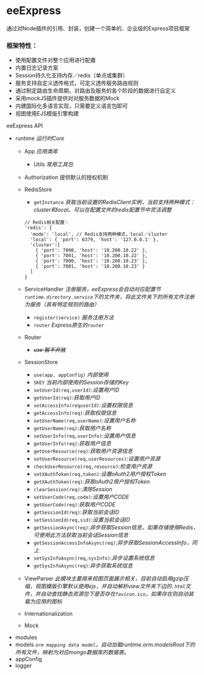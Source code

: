 # eeExpress
通过对Node插件的引用、封装，创建一个简单的、企业级的Express项目框架

### 框架特性：
- 使用配置文件对整个应用进行配置
- 内置日志记录方案
- Session持久化支持内存／redis（单点或集群）
- 服务支持自定义透传格式，可定义透传服务路由规则
- 通过制定路由生命周期，对路由及服务的各个阶段的数据进行自定义
- 采用mockJS插件提供对对服务数据的Mock
- 内建国际化多语言实现，只需要定义语言包即可
- 视图使用EJS模版引擎构建

eeExpress API
  - runtime _运行时Core_
      - App _应用类库_
          - Utils _常用工具包_

      - Authorization 提供默认的授权机制
      - RedisStore
          - `getInstance` _获取当前设置的RedisClient实例，当前支持两种模式：cluster和local。可以在配置文件的redis配置节中灵活调整_
          ```
          // Redis相关配置：
          'redis': {
            'mode': 'local', // Redis支持两种模式，local／cluster
            'local': { 'port': 6379, 'host': '127.0.0.1' },
            'cluster':[
              { 'port': 7000, 'host': '10.200.10.22' },
              { 'port': 7001, 'host': '10.200.10.22' },
              { 'port': 7000, 'host': '10.200.10.23' },
              { 'port': 7001, 'host': '10.200.10.23' }
            ]
          }

          ```
      - ServiceHandler _注册服务，eeExpress会自动对应配置节`runtime.directory.service`下的文件夹，将此文件夹下的所有文件注册为服务（具有特定规则的路由）_
          - `register(service)` _服务注册方法_
          - `router` _Express原生的`router`_
      - Router
          - ~~_use 暂不开放_~~
      - SessionStore
          - `use(app, appConfig)` _内部使用_
          - `SKEY` _当前内部使用的Session存储的Key_
          - `setUserId(req,userId)`:_设置用户ID_
          - `getUserId(req)`:_获取用户ID_
          - `setAccessInfo(requserId)`:_设置权限信息_
          - `getAccessInfo(req)`:_获取权限信息_
          - `setUserName(req,userName)`:_设置用户名称_
          - `getUserName(req)`:_获取用户名称_
          - `setUserInfo(req,userInfo)`:_设置用户信息_
          - `getUserInfo(req)`:_获取用户信息_
          - `getUserResource(req)`:_获取用户资源信息_
          - `setUserResource(req,userResources)`:_设置用户资源_
          - `checkUserResource(req,resource)`:_检查用户资源_
          - `setXAuthToken(req,token)`:_设置oAuth2用户授权Token_
          - `getXAuthToken(req)`:_获取oAuth2用户授权Token_
          - `clearSession(req)`:_清除Session_
          - `setUserCode(req,code)`:_设置用户CODE_
          - `getUserCode(req)`:_获取用户CODE_
          - `getSessionId(req)`:_获取当前会话ID_
          - `setSessionId(req,sid)`:_设置当前会话ID_
          - `getSessionAsync(req)`:_异步获取Session信息，如果存储使用Redis，可使用此方法获取当前会话Session信息_
          - `getSessionAccessInfoAsync(req)`:_异步获取SessionAccessInfo，同上_
          - `setSysInfoAsync(req,sysInfo)`:_异步设置系统信息_
          - `getSysInfoAsync(req)`:_异步获取系统信息_
      - ViewParser _此模块主要用来视图页面展示相关，目前自动启用gzip压缩，视图模版引擎默认使用ejs，并自动解析view文件夹下边的`.html`文件，并自动查找静态资源包下是否存在`favicon.ico`，如果存在则自动装载为应用的图标_
      - Internationalization
      - Mock
  - modules
  - models _`orm mapping data model`，自动加载runtime.orm.modelsRoot下的所有文件，映射为对应mongo数据库的数据表。_
  - appConfig
  - logger
